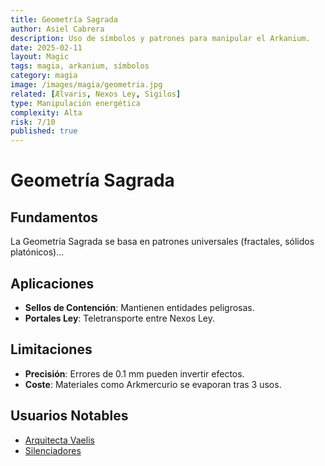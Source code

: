 ```yaml
---
title: Geometría Sagrada
author: Asiel Cabrera
description: Uso de símbolos y patrones para manipular el Arkanium.
date: 2025-02-11
layout: Magic
tags: magia, arkanium, símbolos
category: magia
image: /images/magia/geometria.jpg
related: [Ælvaris, Nexos Ley, Sigilos]
type: Manipulación energética
complexity: Alta
risk: 7/10
published: true
---
```


# Geometría Sagrada
## **Fundamentos**
La Geometría Sagrada se basa en patrones universales (fractales, sólidos platónicos)...

## **Aplicaciones**
- **Sellos de Contención**: Mantienen entidades peligrosas.
- **Portales Ley**: Teletransporte entre Nexos Ley.

## **Limitaciones**
- **Precisión**: Errores de 0.1 mm pueden invertir efectos.
- **Coste**: Materiales como Arkmercurio se evaporan tras 3 usos.

## **Usuarios Notables**
- [Arquitecta Vaelis](/person/vaelis)
- [Silenciadores](/grupos/silenciadores)  
